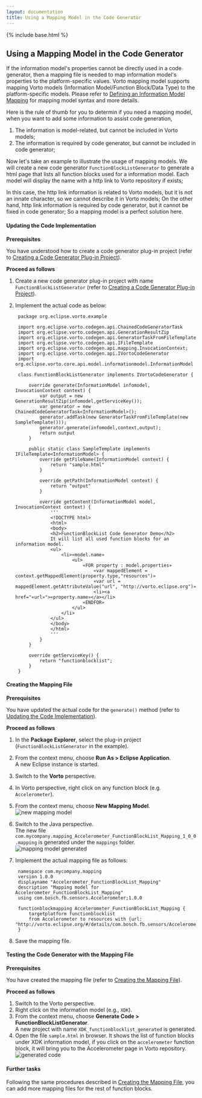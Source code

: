 ```yaml
---
layout: documentation
title: Using a Mapping Model in the Code Generator
---
```

{% include base.html %}


## Using a Mapping Model in the Code Generator

If the information model's properties cannot be directly used in a code generator, then a mapping file is needed to map information model's properties to the platform-specific values. Vorto mapping model supports mapping Vorto models (Information Model/Function Block/Data Type) to the platform-specific models. Please refer to [Defining an Information Model Mapping]({{base}}/documentation/editors/information-model-mapping.html) for mapping model syntax and more details. 

Here is the rule of thumb for you to determin if you need a mapping model, when you want to add some information to assist code generation, 

1. The information is model-related, but cannot be included in Vorto models; 
2. The information is required by code generator, but cannot be included in code generator; 

Now let's take an example to illustrate the usage of mapping models. We will create a new code generator `FunctionBlockListGenerator` to generate a html page that lists all function blocks used for a information model. Each model will display the name with a http link to Vorto repository if exists; 

In this case, the http link information is related to Vorto models, but it is not an innate character, so we cannot describe it in Vorto models; On the other hand, http link information is required by code generator, but it cannot be fixed in code generator; So a mapping model is a perfect solution here. 

#### Updating the Code Implementation

**Prerequisites**

You have understood how to create a code generator plug-in project (refer to [Creating a Code Generator Plug-in Project](./creating-code-generator-plug-in.html)). 

**Proceed as follows**

1. Create a new code generator plug-in project with name `FunctionBlockListGenerator` (refer to [Creating a Code Generator Plug-in Project](./creating-code-generator-plug-in.html)).
2. Implement the actual code as below:

		package org.eclipse.vorto.example
		
		import org.eclipse.vorto.codegen.api.ChainedCodeGeneratorTask
		import org.eclipse.vorto.codegen.api.GenerationResultZip
		import org.eclipse.vorto.codegen.api.GeneratorTaskFromFileTemplate
		import org.eclipse.vorto.codegen.api.IFileTemplate
		import org.eclipse.vorto.codegen.api.mapping.InvocationContext;
		import org.eclipse.vorto.codegen.api.IVortoCodeGenerator
		import org.eclipse.vorto.core.api.model.informationmodel.InformationModel
		
		class FunctionBlockListGenerator implements IVortoCodeGenerator {
		
			override generate(InformationModel infomodel, InvocationContext context) {
				var output = new GenerationResultZip(infomodel,getServiceKey());
				var generator = new ChainedCodeGeneratorTask<InformationModel>();
				generator.addTask(new GeneratorTaskFromFileTemplate(new SampleTemplate()));
				generator.generate(infomodel,context,output);
				return output
			}
			
			public static class SampleTemplate implements IFileTemplate<InformationModel> {
				override getFileName(InformationModel context) {
					return "sample.html"
				}
					
				override getPath(InformationModel context) {
					return "output"
				}
					
				override getContent(InformationModel model, InvocationContext context) {
			   		'''
					<!DOCTYPE html>
					<html>
					<body>
					<h2>FunctionBlockList Code Generator Demo</h2>
					It will list all used function blocks for an information model. 
					<ul>
						<li>«model.name»
							<ul>
						    	«FOR property : model.properties»
									«var mappedElement = context.getMappedElement(property.type,"resources")»
									«var url = mappedElement.getAttributeValue("url", "http://vorto.eclipse.org")»
									<li><a href="«url»">«property.name»</a></li>
						    	«ENDFOR»
						  	</ul>
						</li>
					</ul>
					</body>
					</html>
			   		'''
			    }
			}
			
			override getServiceKey() {
				return "functionblocklist";
			}
		}

#### Creating the Mapping File

**Prerequisites**

You have updated the actual code for the `generate()` method (refer to [Updating the Code Implementation](#updating-the-code-implementation)).

**Proceed as follows**

1. In the **Package Explorer**, select the plug-in project (`FunctionBlockListGenerator` in the example).
2. From the context menu, choose **Run As > Eclipse Application**.  
   A new Eclipse instance is started.
3. Switch to the **Vorto** perspective.
4. In Vorto perspective, right click on any function block (e.g. `Accelerometer`). 
5. From the context menu, choose **New Mapping Model**.  
   ![new mapping model]({{base}}/img/documentation/New_mapping_model_wizard.png)  
6. Switch to the Java perspective.  
   The new file `com.mycompany.mapping_Accelerometer_FunctionBlockList_Mapping_1_0_0.mapping` is generated under the `mappings` folder.  
   ![mapping model generated]({{base}}/img/documentation/Mapping_file_generated.png)  
7. Implement the actual mapping file as follows:

		namespace com.mycompany.mapping
		version 1.0.0
		displayname "Accelerometer_FunctionBlockList_Mapping"
		description "Mapping model for Accelerometer_FunctionBlockList_Mapping"
		using com.bosch.fb.sensors.Accelerometer;1.0.0
		
		functionblockmapping Accelerometer_FunctionBlockList_Mapping {
			targetplatform functionblocklist
			from Accelerometer to resources with {url: "http://vorto.eclipse.org/#/details/com.bosch.fb.sensors/Accelerometer/1.0.0"}
		}

8. Save the mapping file.

#### Testing the Code Generator with the Mapping File

**Prerequisites**

You have created the mapping file (refer to [Creating the Mapping File](#creating-the-mapping-file)).

**Proceed as follows**

1. Switch to the Vorto perspective.
2. Right click on the information model (e.g., `XDK`). 
2. From the context menu, choose **Generate Code > FunctionBlockListGenerator**.  
   A new project with name `XDK_functionblocklist_generated` is generated.
4. Open the file `sample.html` in browser. 
   It shows the list of function blocks under XDK information model, if you click on the `accelerometer` function block, it will bring you to the Accelerometer page in Vorto repository. 
   ![generated code]({{base}}/img/documentation/XDK_functionblocklist_generated_output_sample.png)  

#### Further tasks

Following the same procedures described in [Creating the Mapping File](#creating-the-mapping-file), you can add more mapping files for the rest of function blocks. 
